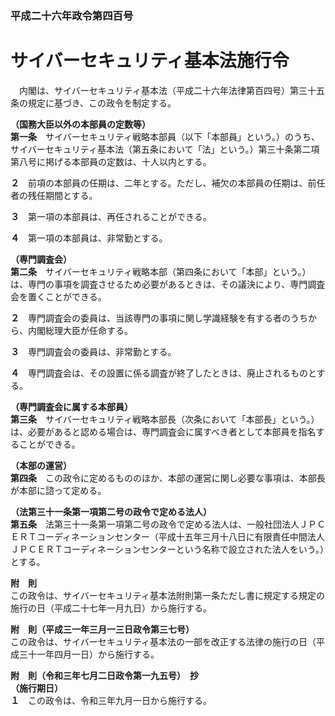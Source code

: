 ### 平成二十六年政令第四百号  
# サイバーセキュリティ基本法施行令  
　内閣は、サイバーセキュリティ基本法（平成二十六年法律第百四号）第三十五条の規定に基づき、この政令を制定する。  
  
**（国務大臣以外の本部員の定数等）**  
**第一条**　サイバーセキュリティ戦略本部員（以下「本部員」という。）のうち、サイバーセキュリティ基本法（第五条において「法」という。）第三十条第二項第八号に掲げる本部員の定数は、十人以内とする。  
  
**２**　前項の本部員の任期は、二年とする。ただし、補欠の本部員の任期は、前任者の残任期間とする。  
  
**３**　第一項の本部員は、再任されることができる。  
  
**４**　第一項の本部員は、非常勤とする。  
  
**（専門調査会）**  
**第二条**　サイバーセキュリティ戦略本部（第四条において「本部」という。）は、専門の事項を調査させるため必要があるときは、その議決により、専門調査会を置くことができる。  
  
**２**　専門調査会の委員は、当該専門の事項に関し学識経験を有する者のうちから、内閣総理大臣が任命する。  
  
**３**　専門調査会の委員は、非常勤とする。  
  
**４**　専門調査会は、その設置に係る調査が終了したときは、廃止されるものとする。  
  
**（専門調査会に属する本部員）**  
**第三条**　サイバーセキュリティ戦略本部長（次条において「本部長」という。）は、必要があると認める場合は、専門調査会に属すべき者として本部員を指名することができる。  
  
**（本部の運営）**  
**第四条**　この政令に定めるもののほか、本部の運営に関し必要な事項は、本部長が本部に諮って定める。  
  
**（法第三十一条第一項第二号の政令で定める法人）**  
**第五条**　法第三十一条第一項第二号の政令で定める法人は、一般社団法人ＪＰＣＥＲＴコーディネーションセンター（平成十五年三月十八日に有限責任中間法人ＪＰＣＥＲＴコーディネーションセンターという名称で設立された法人をいう。）とする。  
  
**附　則**  
この政令は、サイバーセキュリティ基本法附則第一条ただし書に規定する規定の施行の日（平成二十七年一月九日）から施行する。  
  
**附　則（平成三一年三月一三日政令第三七号）**  
この政令は、サイバーセキュリティ基本法の一部を改正する法律の施行の日（平成三十一年四月一日）から施行する。  
  
**附　則（令和三年七月二日政令第一九五号）　抄**  
**（施行期日）**  
**１**　この政令は、令和三年九月一日から施行する。  
  
